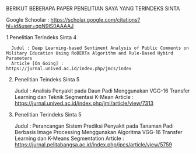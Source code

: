 BERIKUT BEBERAPA PAPER PENELITIAN SAYA YANG TERINDEKS SINTA

Google Schoolar : https://scholar.google.com/citations?hl=id&user=qgN9lS0AAAAJ

   1.Penelitian Terindeks Sinta 4
   
      Judul : Deep Learning-based Sentiment Analysis of Public Comments on Military Education Using RoBERTa Algorithm and Rule-Based Hybird Parameters
      Article [On Going] : https://jurnal.unived.ac.id/index.php/jmcs/index

   2. Penelitian Teindeks Sinta 5
   
      Judul : Analisis Penyakit pada Daun Padi Menggunakan VGG-16 Transfer Learning dan Teknik Segmentasi K-Mean
      Article : https://jurnal.unived.ac.id/index.php/jmi/article/view/7313

   3. Penelitian Terindeks Sinta 5
      
      Judul : Perancangan Sistem Prediksi Penyakit pada Tanaman Padi Berbasis Image Processing Menggunakan Algoritma VGG-16 Transfer Learning dan K-Means Segmentation
      Article : https://jurnal.pelitabangsa.ac.id/index.php/jpcs/article/view/5759
